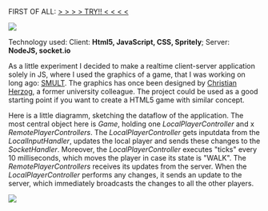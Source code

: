 FIRST OF ALL: <a href="http://gilber.vs120026.hl-users.com/WEBSITES/smult.js/" title="smult"> > > > > TRY!! < < < <</a>

<a href="http://gilber.vs120026.hl-users.com/WEBSITES/smult.js/">
<img src="http://gilber.vs120026.hl-users.com/wordpress/blogimages/smultjs.jpg"></img> 
</a>

Technology used: Client: <b>Html5, JavaScript, CSS, Spritely</b>; Server: <b>NodeJS, socket.io</b>

As a little experiment I decided to make a realtime client-server application solely in JS, where I used the graphics of a game, that I was working on long ago: <a href="http://gilber.vs120026.hl-users.com/WEBSITES/Portfolio/techwork_smult.html" title="SMULT">SMULT</a>. The graphics has once been designed by <a href="http://www.linkedin.com/in/cherzog">Christian Herzog</a>, a former university colleague.
The project could be used as a good starting point if you want to create a HTML5 game with similar concept.

Here is a little diagramm, sketching the dataflow of the application. The most central object here is <i>Game</i>, holding one <i>LocalPlayerController</i> and x <i>RemotePlayerControllers</i>. The <i>LocalPlayerController</i> gets inputdata from the <i>LocalInputHandler</i>, updates the local player and sends these changes to the <i>SocketHandler</i>. Moreover, the <i>LocalPlayerController</i> executes "ticks" every 10 milliseconds, which moves the player in case its state is "WALK". The <i>RemotePlayerControllers</i> receives its updates from the server. When the <i>LocalPlayerController</i> performs any changes, it sends an update to the server, which immediately broadcasts the changes to all the other players.

<img src="http://gilber.vs120026.hl-users.com/wordpress/blogimages/dataflow.jpg"></img> 

